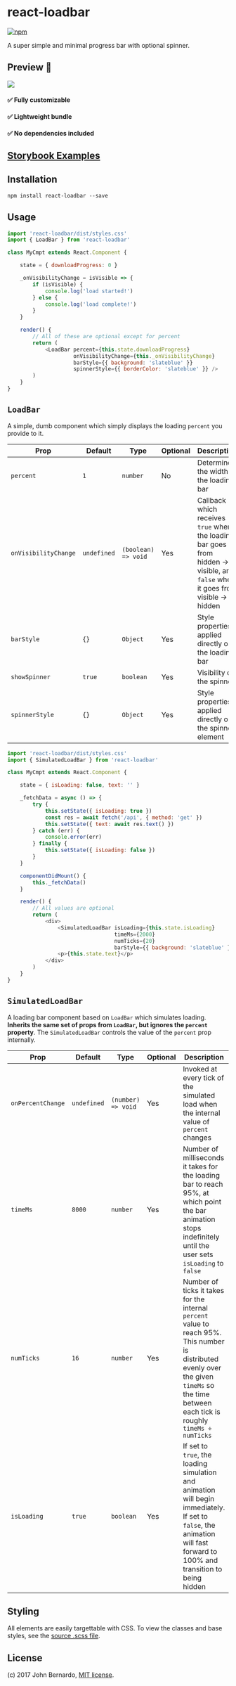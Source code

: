# react-loadbar

[![npm](https://img.shields.io/npm/dm/react-loadbar.svg?maxAge=2592000)]()

A super simple and minimal progress bar with optional spinner.


## Preview :eyes:
![](https://i.imgur.com/eeHVrll.gif)

#### :white_check_mark: Fully customizable

#### :white_check_mark: Lightweight bundle

#### :white_check_mark: No dependencies included

## [Storybook Examples](https://noisycr1cket.github.io/react-loadbar)

## Installation

```npm install react-loadbar --save```

## Usage

```javascript
import 'react-loadbar/dist/styles.css'
import { LoadBar } from 'react-loadbar'

class MyCmpt extends React.Component {

    state = { downloadProgress: 0 }

    _onVisibilityChange = isVisible => {
        if (isVisible) {
            console.log('load started!')
        } else {
            console.log('load complete!')
        }
    }

    render() {
        // All of these are optional except for percent
        return (
            <LoadBar percent={this.state.downloadProgress}
                     onVisibilityChange={this._onVisibilityChange}
                     barStyle={{ background: 'slateblue' }}
                     spinnerStyle={{ borderColor: 'slateblue' }} />
        )
    }
}
```

## `LoadBar`

A simple, dumb component which simply displays the loading `percent` you provide to it.

Prop  | Default  | Type | Optional | Description
------|----------|------|----------|------------
`percent` | `1` | `number` | No | Determines the width of the loading bar
`onVisibilityChange` | `undefined` | `(boolean) => void` | Yes | Callback which receives `true` when the loading bar goes from hidden -> visible, and `false` when it goes from visible -> hidden
`barStyle` | `{}` | `Object` | Yes | Style properties applied directly on the loading bar
`showSpinner` | `true` | `boolean` | Yes | Visibility of the spinner
`spinnerStyle` | `{}` | `Object` | Yes | Style properties applied directly on the spinner element

```javascript
import 'react-loadbar/dist/styles.css'
import { SimulatedLoadBar } from 'react-loadbar'

class MyCmpt extends React.Component {

    state = { isLoading: false, text: '' }

    _fetchData = async () => {
        try {
            this.setState({ isLoading: true })
            const res = await fetch('/api', { method: 'get' })
            this.setState({ text: await res.text() })
        } catch (err) {
            console.error(err)
        } finally {
            this.setState({ isLoading: false })
        }
    }

    componentDidMount() {
        this._fetchData()
    }

    render() {
        // All values are optional
        return (
            <div>
                <SimulatedLoadBar isLoading={this.state.isLoading}
                                  timeMs={2000}
                                  numTicks={20}
                                  barStyle={{ background: 'slateblue' }} />
                <p>{this.state.text}</p>
            </div>
        )
    }
}
```

## `SimulatedLoadBar`

A loading bar component based on `LoadBar` which simulates loading. **Inherits the same set of props from `LoadBar`, but ignores the `percent` property**. The `SimulatedLoadBar` controls the value of the `percent` prop internally.

Prop  | Default  | Type | Optional | Description
--------------|-----------------| -----------------| -------| ------
`onPercentChange` | `undefined` | `(number) => void` | Yes | Invoked at every tick of the simulated load when the internal value of `percent` changes
`timeMs` | `8000` | `number` | Yes | Number of milliseconds it takes for the loading bar to reach 95%, at which point the bar animation stops indefinitely until the user sets `isLoading` to `false`
`numTicks` | `16` | `number` | Yes | Number of ticks it takes for the internal `percent` value to reach 95%. This number is distributed evenly over the given `timeMs` so the time between each tick is roughly `timeMs ÷ numTicks`
`isLoading` | `true` | `boolean` | Yes | If set to `true`, the loading simulation and animation will begin immediately. If set to `false`, the animation will fast forward to 100% and transition to being hidden

## Styling
All elements are easily targettable with CSS. To view the classes and base styles, see the [source .scss file](#).

## License

(c) 2017 John Bernardo, [MIT license](/LICENSE).
